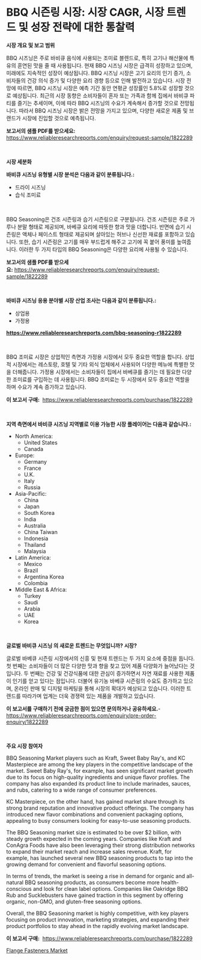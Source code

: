 <p><h1>BBQ 시즌링 시장: 시장 CAGR, 시장 트렌드 및 성장 전략에 대한 통찰력</h1></p><p><strong>시장 개요 및 보고 범위</strong></p>
<p><p>BBQ 시즈닝은 주로 바비큐 음식에 사용되는 조미료 블렌드로, 특히 고기나 해산물에 특유의 훈연된 맛을 줄 때 사용됩니다. 현재 BBQ 시즈닝 시장은 급격히 성장하고 있으며, 미래에도 지속적인 성장이 예상됩니다. BBQ 시즈닝 시장은 고기 요리의 인기 증가, 소비자들의 건강 의식 증가 및 다양한 요리 경향 등으로 인해 발전하고 있습니다. 시장 전망에 따르면, BBQ 시즈닝 시장은 예측 기간 동안 연평균 성장률인 5.8%로 성장할 것으로 예상됩니다. 최근의 시장 동향은 소비자들이 혼자 또는 가족과 함께 집에서 바비큐 파티를 즐기는 추세이며, 이에 따라 BBQ 시즈닝의 수요가 계속해서 증가할 것으로 전망됩니다. 따라서 BBQ 시즈닝 시장은 밝은 전망을 가지고 있으며, 다양한 새로운 제품 및 브랜드가 시장에 진입할 것으로 예측됩니다.</p></p>
<p><strong>보고서의 샘플 PDF를 받으세요:</strong> <a href="https://www.reliableresearchreports.com/enquiry/request-sample/1822289">https://www.reliableresearchreports.com/enquiry/request-sample/1822289</a></p>
<p>&nbsp;</p>
<p><strong>시장 세분화</strong></p>
<p><strong>바비큐 시즈닝 유형별 시장 분석은 다음과 같이 분류됩니다.:</strong></p>
<p><ul><li>드라이 시즈닝</li><li>습식 조미료</li></ul></p>
<p>&nbsp;</p>
<p><p>BBQ Seasoning은 건조 시즌링과 습기 시즌링으로 구분됩니다. 건조 시즌링은 주로 가루나 분말 형태로 제공되며, 바베큐 요리에 따뜻한 향과 맛을 더합니다. 반면에 습기 시즌링은 액체나 페이스트 형태로 제공되며 살아있는 허브나 신선한 재료를 포함하고 있습니다. 또한, 습기 시즌링은 고기를 매우 부드럽게 해주고 고기에 꼭 붙어 풍미를 높여줍니다. 이러한 두 가지 타입의 BBQ Seasoning은 다양한 요리에 사용될 수 있습니다.</p></p>
<p><strong>보고서의 샘플 PDF를 받으세요:</strong>&nbsp;<a href="https://www.reliableresearchreports.com/enquiry/request-sample/1822289">https://www.reliableresearchreports.com/enquiry/request-sample/1822289</a></p>
<p>&nbsp;</p>
<p><strong> 바비큐 시즈닝 응용 분야별 시장 산업 조사는 다음과 같이 분류됩니다.:</strong></p>
<p><ul><li>상업용</li><li>가정용</li></ul></p>
<p><strong><a href="https://www.reliableresearchreports.com/bbq-seasoning-r1822289">https://www.reliableresearchreports.com/bbq-seasoning-r1822289</a></strong></p>
<p>&nbsp;</p>
<p><p>BBQ 조미료 시장은 상업적인 측면과 가정용 시장에서 모두 중요한 역할을 합니다. 상업적 시장에서는 레스토랑, 호텔 및 기타 외식 업체에서 사용되어 다양한 메뉴에 특별한 맛을 더해줍니다. 가정용 시장에서는 소비자들이 집에서 바베큐를 즐기는 데 필요한 다양한 조미료를 구입하는 데 사용됩니다. BBQ 조미료는 두 시장에서 모두 중요한 역할을 하며 수요가 계속 증가하고 있습니다.</p></p>
<p><strong>이 보고서 구매:</strong>&nbsp; <a href="https://www.reliableresearchreports.com/purchase/1822289">https://www.reliableresearchreports.com/purchase/1822289</a></p>
<p>&nbsp;</p>
<p><strong>지역 측면에서 바비큐 시즈닝 지역별로 이용 가능한 시장 플레이어는 다음과 같습니다.:</strong></p>
<p><ul>
    <li>
        North America:
        <ul>
            <li>United States</li>
            <li>Canada</li>
        </ul>
    </li>
    <li>
        Europe:
        <ul>
            <li>Germany</li>
            <li>France</li>
            <li>U.K.</li>
            <li>Italy</li>
            <li>Russia</li>
        </ul>
    </li>
    <li>
        Asia-Pacific:
        <ul>
            <li>China</li>
            <li>Japan</li>
            <li>South Korea</li>
            <li>India</li>
            <li>Australia</li>
            <li>China Taiwan</li>
            <li>Indonesia</li>
            <li>Thailand</li>
            <li>Malaysia</li>
        </ul>
    </li>
    <li>
        Latin America:
        <ul>
            <li>Mexico</li>
            <li>Brazil</li>
            <li>Argentina Korea</li>
            <li>Colombia</li>
        </ul>
    </li>
    <li>
        Middle East & Africa:
        <ul>
            <li>Turkey</li>
            <li>Saudi</li>
            <li>Arabia</li>
            <li>UAE</li>
            <li>Korea</li>
        </ul>
    </li>
    </ul></p>
<p>&nbsp;</p>
<p><strong>글로벌 바비큐 시즈닝 의 새로운 트렌드는 무엇입니까? 시장?</strong></p>
<p><p>글로벌 바베큐 시즌링 시장에서의 신흥 및 현재 트렌드는 두 가지 요소에 중점을 둡니다. 첫 번째는 소비자들이 더 많은 다양한 맛과 향을 찾고 있어 제품 다양화가 늘어났다는 것입니다. 두 번째는 건강 및 건강식품에 대한 관심이 증가하면서 자연 재료를 사용한 제품이 인기를 얻고 있다는 점입니다. 더불어 유기농 바베큐 시즌링의 수요도 증가하고 있으며, 온라인 판매 및 디지털 마케팅을 통해 시장의 확대가 예상되고 있습니다. 이러한 트렌드를 따라가며 업계는 더욱 경쟁력 있는 제품을 개발하고 있습니다.</p></p>
<p><strong>이 보고서를 구매하기 전에 궁금한 점이 있으면 문의하거나 공유하세요.</strong>- <a href="https://www.reliableresearchreports.com/enquiry/pre-order-enquiry/1822289">https://www.reliableresearchreports.com/enquiry/pre-order-enquiry/1822289</a></p>
<p>&nbsp;</p>
<p><strong>주요 시장 참여자</strong></p>
<p><p>BBQ Seasoning Market players such as Kraft, Sweet Baby Ray's, and KC Masterpiece are among the key players in the competitive landscape of the market. Sweet Baby Ray's, for example, has seen significant market growth due to its focus on high-quality ingredients and unique flavor profiles. The company has also expanded its product line to include marinades, sauces, and rubs, catering to a wide range of consumer preferences.</p><p>KC Masterpiece, on the other hand, has gained market share through its strong brand reputation and innovative product offerings. The company has introduced new flavor combinations and convenient packaging options, appealing to busy consumers looking for easy-to-use seasoning products.</p><p>The BBQ Seasoning market size is estimated to be over $2 billion, with steady growth expected in the coming years. Companies like Kraft and ConAgra Foods have also been leveraging their strong distribution networks to expand their market reach and increase sales revenue. Kraft, for example, has launched several new BBQ seasoning products to tap into the growing demand for convenient and flavorful seasoning options.</p><p>In terms of trends, the market is seeing a rise in demand for organic and all-natural BBQ seasoning products, as consumers become more health-conscious and look for clean label options. Companies like Oakridge BBQ Rub and Sucklebusters have gained traction in this segment by offering organic, non-GMO, and gluten-free seasoning options.</p><p>Overall, the BBQ Seasoning market is highly competitive, with key players focusing on product innovation, marketing strategies, and expanding their product portfolios to stay ahead in the rapidly evolving market landscape.</p></p>
<p><strong>이 보고서 구매:</strong>&nbsp;&nbsp;<a href="https://www.reliableresearchreports.com/purchase/1822289">https://www.reliableresearchreports.com/purchase/1822289</a></p>
<p><p><a href="https://github.com/joannesouthgate/Market-Research-Report-List-2/blob/main/flange-fasteners-market.md">Flange Fasteners Market</a></p></p>